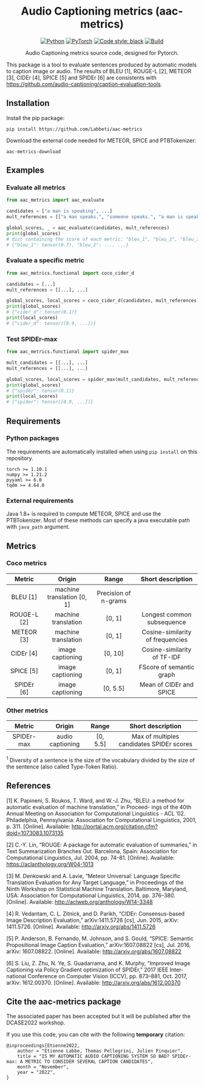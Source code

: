 <!-- # -*- coding: utf-8 -*- -->

<div align="center">

# Audio Captioning metrics (aac-metrics)

<a href="https://www.python.org/"><img alt="Python" src="https://img.shields.io/badge/-Python 3.9+-blue?style=for-the-badge&logo=python&logoColor=white"></a>
<a href="https://pytorch.org/get-started/locally/"><img alt="PyTorch" src="https://img.shields.io/badge/-PyTorch 1.10.1-ee4c2c?style=for-the-badge&logo=pytorch&logoColor=white"></a>
<a href="https://black.readthedocs.io/en/stable/"><img alt="Code style: black" src="https://img.shields.io/badge/code%20style-black-black.svg?style=for-the-badge&labelColor=gray"></a>
<a href="https://github.com/Labbeti/aac-metrics/actions"><img alt="Build" src="https://img.shields.io/github/workflow/status/Labbeti/aac-metrics/Python%20package%20using%20Pip/main?style=for-the-badge&logo=github"></a>

Audio Captioning metrics source code, designed for Pytorch.

</div>

This package is a tool to evaluate sentences produced by automatic models to caption image or audio.
The results of BLEU [1], ROUGE-L [2], METEOR [3], CIDEr [4], SPICE [5] and SPIDEr [6] are consistents with https://github.com/audio-captioning/caption-evaluation-tools.


## Installation
Install the pip package:
```
pip install https://github.com/Labbeti/aac-metrics
```

Download the external code needed for METEOR, SPICE and PTBTokenizer:
```
aac-metrics-download
```

<!-- ## Why using this package?
- Easy installation with pip
- Consistent with audio caption metrics https://github.com/audio-captioning/caption-evaluation-tools
- Removes code boilerplate inherited from python 2
- Provides functions and classes to compute metrics separately -->

## Examples

### Evaluate all metrics
```python
from aac_metrics import aac_evaluate

candidates = ["a man is speaking", ...]
mult_references = [["a man speaks.", "someone speaks.", "a man is speaking while a bird is chirping in the background"], ...]

global_scores, _ = aac_evaluate(candidates, mult_references)
print(global_scores)
# dict containing the score of each metric: "bleu_1", "bleu_2", "bleu_3", "bleu_4", "rouge_l", "meteor", "cider_d", "spice", "spider"
# {"bleu_1": tensor(0.7), "bleu_2": ..., ...}
```

### Evaluate a specific metric
```python
from aac_metrics.functional import coco_cider_d

candidates = [...]
mult_references = [[...], ...]

global_scores, local_scores = coco_cider_d(candidates, mult_references)
print(global_scores)
# {"cider_d": tensor(0.1)}
print(local_scores)
# {"cider_d": tensor([0.9, ...])}
```

### Test SPIDEr-max
```python
from aac_metrics.functional import spider_max

mult_candidates = [[...], ...]
mult_references = [[...], ...]

global_scores, local_scores = spider_max(mult_candidates, mult_references)
print(global_scores)
# {"spider": tensor(0.1)}
print(local_scores)
# {"spider": tensor([0.9, ...])}
```

## Requirements
### Python packages

The requirements are automatically installed when using `pip install` on this repository.
```
torch >= 1.10.1
numpy >= 1.21.2
pyyaml >= 6.0
tqdm >= 4.64.0
```

### External requirements

Java 1.8+ is required to compute METEOR, SPICE and use the PTBTokenizer.
Most of these methods can specify a java executable path with `java_path` argument.

## Metrics

### Coco metrics
| Metric | Origin | Range | Short description |
|:---:|:---:|:---:|:---:|
| BLEU [1] | machine translation [0, 1] | Precision of n-grams |
| ROUGE-L [2] | machine translation | [0, 1] | Longest common subsequence |
| METEOR [3] | machine translation | [0, 1] | Cosine-similarity of frequencies |
| CIDEr [4] | image captioning | [0, 10] | Cosine-similarity of TF-IDF |
| SPICE [5] | image captioning | [0, 1] | FScore of semantic graph |
| SPIDEr [6] | image captioning | [0, 5.5] | Mean of CIDEr and SPICE |

### Other metrics
<!-- TODO : cite workshop paper for SPIDEr-max -->
| Metric | Origin | Range | Short description |
|:---:|:---:|:---:|:---:|
| SPIDEr-max | audio captioning | [0, 5.5] | Max of multiples candidates SPIDEr scores |

<sup>1</sup> Diversity of a sentence is the size of the vocabulary divided by the size of the sentence (also called Type-Token Ratio).

## References
[1] K. Papineni, S. Roukos, T. Ward, and W.-J. Zhu, “BLEU: a
method for automatic evaluation of machine translation,” in Proceed-
ings of the 40th Annual Meeting on Association for Computational
Linguistics - ACL ’02. Philadelphia, Pennsylvania: Association
for Computational Linguistics, 2001, p. 311. [Online]. Available:
http://portal.acm.org/citation.cfm?doid=1073083.1073135

[2] C.-Y. Lin, “ROUGE: A package for automatic evaluation of summaries,”
in Text Summarization Branches Out. Barcelona, Spain: Association
for Computational Linguistics, Jul. 2004, pp. 74–81. [Online]. Available:
https://aclanthology.org/W04-1013

[3] M. Denkowski and A. Lavie, “Meteor Universal: Language Specific
Translation Evaluation for Any Target Language,” in Proceedings of the
Ninth Workshop on Statistical Machine Translation. Baltimore, Maryland,
USA: Association for Computational Linguistics, 2014, pp. 376–380.
[Online]. Available: http://aclweb.org/anthology/W14-3348

[4] R. Vedantam, C. L. Zitnick, and D. Parikh, “CIDEr: Consensus-based
Image Description Evaluation,” arXiv:1411.5726 [cs], Jun. 2015, arXiv:
1411.5726. [Online]. Available: http://arxiv.org/abs/1411.5726

[5] P. Anderson, B. Fernando, M. Johnson, and S. Gould, “SPICE: Semantic
Propositional Image Caption Evaluation,” arXiv:1607.08822 [cs], Jul. 2016,
arXiv: 1607.08822. [Online]. Available: http://arxiv.org/abs/1607.08822

[6] S. Liu, Z. Zhu, N. Ye, S. Guadarrama, and K. Murphy, “Improved Image
Captioning via Policy Gradient optimization of SPIDEr,” 2017 IEEE Inter-
national Conference on Computer Vision (ICCV), pp. 873–881, Oct. 2017,
arXiv: 1612.00370. [Online]. Available: http://arxiv.org/abs/1612.00370

## Cite the aac-metrics package
The associated paper has been accepted but it will be published after the DCASE2022 workshop.

If you use this code, you can cite with the following **temporary** citation:
<!-- TODO : update citation and create CITATION.cff file -->
```
@inproceedings{Etienne2022,
    author = "Etienne Labbe, Thomas Pellegrini, Julien Pinquier",
    title = "IS MY AUTOMATIC AUDIO CAPTIONING SYSTEM SO BAD? SPIDEr-max: A METRIC TO CONSIDER SEVERAL CAPTION CANDIDATES",
    month = "November",
    year = "2022",
}
```
